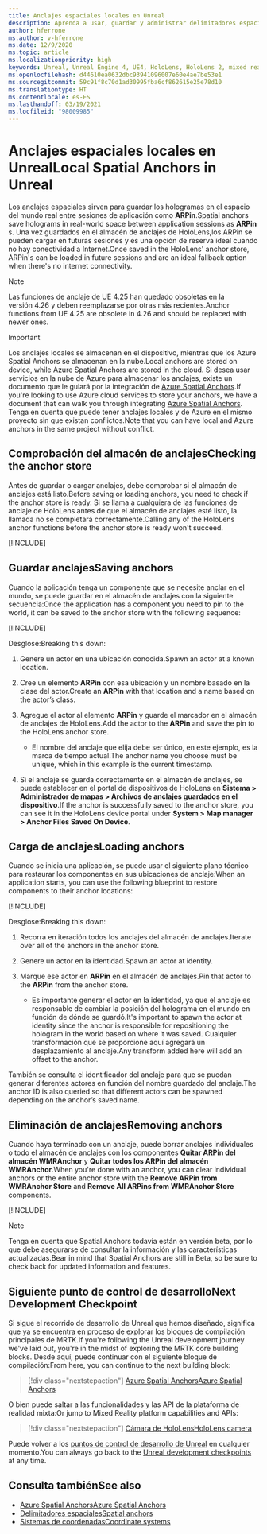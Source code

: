```yaml
---
title: Anclajes espaciales locales en Unreal
description: Aprenda a usar, guardar y administrar delimitadores espaciales en aplicaciones de realidad mixta de Unreal.
author: hferrone
ms.author: v-hferrone
ms.date: 12/9/2020
ms.topic: article
ms.localizationpriority: high
keywords: Unreal, Unreal Engine 4, UE4, HoloLens, HoloLens 2, mixed reality, development, features, documentation, guides, holograms, spatial anchors, mixed reality headset, windows mixed reality headset, virtual reality headset
ms.openlocfilehash: d44610ea0632dbc93941096007e60e4ae7be53e1
ms.sourcegitcommit: 59c91f8c70d1ad30995fba6cf862615e25e78d10
ms.translationtype: HT
ms.contentlocale: es-ES
ms.lasthandoff: 03/19/2021
ms.locfileid: "98009985"
---
```

# <a name="local-spatial-anchors-in-unreal"></a><span data-ttu-id="46f31-104">Anclajes espaciales locales en Unreal</span><span class="sxs-lookup"><span data-stu-id="46f31-104">Local Spatial Anchors in Unreal</span></span>

<span data-ttu-id="46f31-105">Los anclajes espaciales sirven para guardar los hologramas en el espacio del mundo real entre sesiones de aplicación como **ARPin**.</span><span class="sxs-lookup"><span data-stu-id="46f31-105">Spatial anchors save holograms in real-world space between application sessions as **ARPin** s.</span></span> <span data-ttu-id="46f31-106">Una vez guardados en el almacén de anclajes de HoloLens,los ARPin se pueden cargar en futuras sesiones y es una opción de reserva ideal cuando no hay conectividad a Internet.</span><span class="sxs-lookup"><span data-stu-id="46f31-106">Once saved in the HoloLens' anchor store, ARPin's can be loaded in future sessions and are an ideal fallback option when there's no internet connectivity.</span></span>

> [!NOTE]
> <span data-ttu-id="46f31-107">Las funciones de anclaje de UE 4.25 han quedado obsoletas en la versión 4.26 y deben reemplazarse por otras más recientes.</span><span class="sxs-lookup"><span data-stu-id="46f31-107">Anchor functions from UE 4.25 are obsolete in 4.26 and should be replaced with newer ones.</span></span> 

> [!IMPORTANT]
> <span data-ttu-id="46f31-108">Los anclajes locales se almacenan en el dispositivo, mientras que los Azure Spatial Anchors se almacenan en la nube.</span><span class="sxs-lookup"><span data-stu-id="46f31-108">Local anchors are stored on device, while Azure Spatial Anchors are stored in the cloud.</span></span> <span data-ttu-id="46f31-109">Si desea usar servicios en la nube de Azure para almacenar los anclajes, existe un documento que le guiará por la integración de [Azure Spatial Anchors](unreal-azure-spatial-anchors.md).</span><span class="sxs-lookup"><span data-stu-id="46f31-109">If you're looking to use Azure cloud services to store your anchors, we have a document that can walk you through integrating [Azure Spatial Anchors](unreal-azure-spatial-anchors.md).</span></span> <span data-ttu-id="46f31-110">Tenga en cuenta que puede tener anclajes locales y de Azure en el mismo proyecto sin que existan conflictos.</span><span class="sxs-lookup"><span data-stu-id="46f31-110">Note that you can have local and Azure anchors in the same project without conflict.</span></span>

## <a name="checking-the-anchor-store"></a><span data-ttu-id="46f31-111">Comprobación del almacén de anclajes</span><span class="sxs-lookup"><span data-stu-id="46f31-111">Checking the anchor store</span></span>

<span data-ttu-id="46f31-112">Antes de guardar o cargar anclajes, debe comprobar si el almacén de anclajes está listo.</span><span class="sxs-lookup"><span data-stu-id="46f31-112">Before saving or loading anchors, you need to check if the anchor store is ready.</span></span>  <span data-ttu-id="46f31-113">Si se llama a cualquiera de las funciones de anclaje de HoloLens antes de que el almacén de anclajes esté listo, la llamada no se completará correctamente.</span><span class="sxs-lookup"><span data-stu-id="46f31-113">Calling any of the HoloLens anchor functions before the anchor store is ready won't succeed.</span></span>  

[!INCLUDE[](includes/tabs-sa-1.md)]

## <a name="saving-anchors"></a><span data-ttu-id="46f31-114">Guardar anclajes</span><span class="sxs-lookup"><span data-stu-id="46f31-114">Saving anchors</span></span>

<span data-ttu-id="46f31-115">Cuando la aplicación tenga un componente que se necesite anclar en el mundo, se puede guardar en el almacén de anclajes con la siguiente secuencia:</span><span class="sxs-lookup"><span data-stu-id="46f31-115">Once the application has a component you need to pin to the world, it can be saved to the anchor store with the following sequence:</span></span> 

[!INCLUDE[](includes/tabs-sa-2.md)]

<span data-ttu-id="46f31-116">Desglose:</span><span class="sxs-lookup"><span data-stu-id="46f31-116">Breaking this down:</span></span>
1. <span data-ttu-id="46f31-117">Genere un actor en una ubicación conocida.</span><span class="sxs-lookup"><span data-stu-id="46f31-117">Spawn an actor at a known location.</span></span>
2. <span data-ttu-id="46f31-118">Cree un elemento **ARPin** con esa ubicación y un nombre basado en la clase del actor.</span><span class="sxs-lookup"><span data-stu-id="46f31-118">Create an **ARPin** with that location and a name based on the actor’s class.</span></span> 
3. <span data-ttu-id="46f31-119">Agregue el actor al elemento **ARPin** y guarde el marcador en el almacén de anclajes de HoloLens.</span><span class="sxs-lookup"><span data-stu-id="46f31-119">Add the actor to the **ARPin** and save the pin to the HoloLens anchor store.</span></span>  
    * <span data-ttu-id="46f31-120">El nombre del anclaje que elija debe ser único, en este ejemplo, es la marca de tiempo actual.</span><span class="sxs-lookup"><span data-stu-id="46f31-120">The anchor name you choose must be unique, which in this example is the current timestamp.</span></span> 

4. <span data-ttu-id="46f31-121">Si el anclaje se guarda correctamente en el almacén de anclajes, se puede establecer en el portal de dispositivos de HoloLens en **Sistema > Administrador de mapas > Archivos de anclajes guardados en el dispositivo**.</span><span class="sxs-lookup"><span data-stu-id="46f31-121">If the anchor is successfully saved to the anchor store, you can see it in the HoloLens device portal under **System > Map manager > Anchor Files Saved On Device**.</span></span> 

## <a name="loading-anchors"></a><span data-ttu-id="46f31-122">Carga de anclajes</span><span class="sxs-lookup"><span data-stu-id="46f31-122">Loading anchors</span></span>

<span data-ttu-id="46f31-123">Cuando se inicia una aplicación, se puede usar el siguiente plano técnico para restaurar los componentes en sus ubicaciones de anclaje:</span><span class="sxs-lookup"><span data-stu-id="46f31-123">When an application starts, you can use the following blueprint to restore components to their anchor locations:</span></span>

[!INCLUDE[](includes/tabs-sa-3.md)]

<span data-ttu-id="46f31-124">Desglose:</span><span class="sxs-lookup"><span data-stu-id="46f31-124">Breaking this down:</span></span>
1. <span data-ttu-id="46f31-125">Recorra en iteración todos los anclajes del almacén de anclajes.</span><span class="sxs-lookup"><span data-stu-id="46f31-125">Iterate over all of the anchors in the anchor store.</span></span> 
2. <span data-ttu-id="46f31-126">Genere un actor en la identidad.</span><span class="sxs-lookup"><span data-stu-id="46f31-126">Spawn an actor at identity.</span></span>
3. <span data-ttu-id="46f31-127">Marque ese actor en **ARPin** en el almacén de anclajes.</span><span class="sxs-lookup"><span data-stu-id="46f31-127">Pin that actor to the **ARPin** from the anchor store.</span></span>  

    * <span data-ttu-id="46f31-128">Es importante generar el actor en la identidad, ya que el anclaje es responsable de cambiar la posición del holograma en el mundo en función de dónde se guardó.</span><span class="sxs-lookup"><span data-stu-id="46f31-128">It's important to spawn the actor at identity since the anchor is responsible for repositioning the hologram in the world based on where it was saved.</span></span> <span data-ttu-id="46f31-129">Cualquier transformación que se proporcione aquí agregará un desplazamiento al anclaje.</span><span class="sxs-lookup"><span data-stu-id="46f31-129">Any transform added here will add an offset to the anchor.</span></span> 

<span data-ttu-id="46f31-130">También se consulta el identificador del anclaje para que se puedan generar diferentes actores en función del nombre guardado del anclaje.</span><span class="sxs-lookup"><span data-stu-id="46f31-130">The anchor ID is also queried so that different actors can be spawned depending on the anchor’s saved name.</span></span> 

## <a name="removing-anchors"></a><span data-ttu-id="46f31-131">Eliminación de anclajes</span><span class="sxs-lookup"><span data-stu-id="46f31-131">Removing anchors</span></span> 

<span data-ttu-id="46f31-132">Cuando haya terminado con un anclaje, puede borrar anclajes individuales o todo el almacén de anclajes con los componentes **Quitar ARPin del almacén WMRAnchor** y **Quitar todos los ARPin del almacén WMRAnchor**.</span><span class="sxs-lookup"><span data-stu-id="46f31-132">When you're done with an anchor, you can clear individual anchors or the entire anchor store with the **Remove ARPin from WMRAnchor Store** and **Remove All ARPins from WMRAnchor Store** components.</span></span>

[!INCLUDE[](includes/tabs-sa-4.md)]

> [!NOTE]
> <span data-ttu-id="46f31-133">Tenga en cuenta que Spatial Anchors todavía están en versión beta, por lo que debe asegurarse de consultar la información y las características actualizadas.</span><span class="sxs-lookup"><span data-stu-id="46f31-133">Bear in mind that Spatial Anchors are still in Beta, so be sure to check back for updated information and features.</span></span>

## <a name="next-development-checkpoint"></a><span data-ttu-id="46f31-134">Siguiente punto de control de desarrollo</span><span class="sxs-lookup"><span data-stu-id="46f31-134">Next Development Checkpoint</span></span>

<span data-ttu-id="46f31-135">Si sigue el recorrido de desarrollo de Unreal que hemos diseñado, significa que ya se encuentra en proceso de explorar los bloques de compilación principales de MRTK.</span><span class="sxs-lookup"><span data-stu-id="46f31-135">If you're following the Unreal development journey we've laid out, you're in the midst of exploring the MRTK core building blocks.</span></span> <span data-ttu-id="46f31-136">Desde aquí, puede continuar con el siguiente bloque de compilación:</span><span class="sxs-lookup"><span data-stu-id="46f31-136">From here, you can continue to the next building block:</span></span> 

> [!div class="nextstepaction"]
> [<span data-ttu-id="46f31-137">Azure Spatial Anchors</span><span class="sxs-lookup"><span data-stu-id="46f31-137">Azure Spatial Anchors</span></span>](unreal-azure-spatial-anchors.md)

<span data-ttu-id="46f31-138">O bien puede saltar a las funcionalidades y las API de la plataforma de realidad mixta:</span><span class="sxs-lookup"><span data-stu-id="46f31-138">Or jump to Mixed Reality platform capabilities and APIs:</span></span>

> [!div class="nextstepaction"]
> [<span data-ttu-id="46f31-139">Cámara de HoloLens</span><span class="sxs-lookup"><span data-stu-id="46f31-139">HoloLens camera</span></span>](unreal-hololens-camera.md)

<span data-ttu-id="46f31-140">Puede volver a los [puntos de control de desarrollo de Unreal](unreal-development-overview.md#2-core-building-blocks) en cualquier momento.</span><span class="sxs-lookup"><span data-stu-id="46f31-140">You can always go back to the [Unreal development checkpoints](unreal-development-overview.md#2-core-building-blocks) at any time.</span></span>

## <a name="see-also"></a><span data-ttu-id="46f31-141">Consulta también</span><span class="sxs-lookup"><span data-stu-id="46f31-141">See also</span></span>

* [<span data-ttu-id="46f31-142">Azure Spatial Anchors</span><span class="sxs-lookup"><span data-stu-id="46f31-142">Azure Spatial Anchors</span></span>](unreal-azure-spatial-anchors.md)
* [<span data-ttu-id="46f31-143">Delimitadores espaciales</span><span class="sxs-lookup"><span data-stu-id="46f31-143">Spatial anchors</span></span>](../../design/spatial-anchors.md)
* [<span data-ttu-id="46f31-144">Sistemas de coordenadas</span><span class="sxs-lookup"><span data-stu-id="46f31-144">Coordinate systems</span></span>](../../design/coordinate-systems.md)
